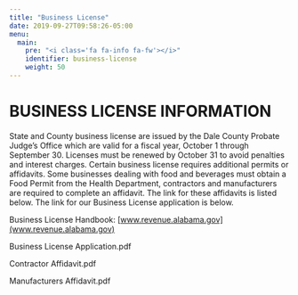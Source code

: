 ```yaml
---
title: "Business License"
date: 2019-09-27T09:58:26-05:00
menu:
  main:
    pre: "<i class='fa fa-info fa-fw'></i>"
    identifier: business-license
    weight: 50
---
```

# BUSINESS LICENSE INFORMATION

State and County business license are issued by the Dale County Probate Judge’s Office which are valid for a fiscal year, October 1 through September 30. Licenses must be renewed by October 31 to avoid penalties and interest charges. Certain business license requires additional permits or affidavits. Some businesses dealing with food and beverages must obtain a Food Permit from the Health Department, contractors and manufacturers are required to complete an affidavit. The link for these affidavits is listed below. The link for our Business License application is below.

Business License Handbook: [www.revenue.alabama.gov](www.revenue.alabama.gov)

Business License Application.pdf

Contractor Affidavit.pdf

Manufacturers Affidavit.pdf
